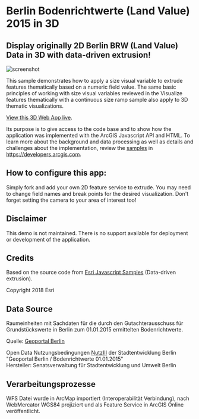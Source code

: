 # Berlin Bodenrichtwerte (Land Value) 2015 in 3D
## Display originally 2D Berlin BRW (Land Value) Data in 3D with data-driven extrusion!

![screenshot](https://raw.githubusercontent.com/oertac/oertac.github.io/master/berlin-brw/img/berlin-brw.gif)

This sample demonstrates how to apply a size visual variable to extrude features thematically based on a numeric field value. The same basic principles of working with size visual variables reviewed in the Visualize features thematically with a continuous size ramp sample also apply to 3D thematic visualizations.<br>

<a target="_blank" href="https://oertac.github.io/berlin-brw/index.html">View this 3D Web App live</a>.

Its purpose is to give access to the code base and to show how the application was implemented with the ArcGIS Javascript API and HTML. To learn more about the background and data processing as well as details and challenges about the implementation, review the <a target="_blank" href="https://developers.arcgis.com/javascript/latest/sample-code/index.html">samples</a> in https://developers.arcgis.com.

## How to configure this app:

Simply fork and add your own 2D feature service to extrude. You may need to change field names and break points for the desired visualization. Don't forget setting the camera to your area of interest too!<br>

## Disclaimer

This demo is not maintained. There is no support available for deployment or development of the application.

## Credits

Based on the source code from <a target="_blank" href="https://developers.arcgis.com/javascript/latest/sample-code/visualization-vv-extrusion/index.html">Esri Javascript Samples</a> (Data-driven extrusion).

Copyright 2018 Esri <br>

## Data Source

Raumeinheiten mit Sachdaten für die durch den Gutachterausschuss für Grundstückswerte in Berlin zum 01.01.2015 ermittelten Bodenrichtwerte.

Quelle: <a target="_blank" href="http://fbinter.stadt-berlin.de/fb/berlin/service.jsp?id=re_brw2015@senstadt&type=WFS&themeType=spatial">Geoportal Berlin</a><br>

Open Data  Nutzungsbedingungen <a target="_blank" href="http://www.stadtentwicklung.berlin.de/geoinformation/download/nutzIII.pdf ">NutzIII</a> der Stadtentwicklung Berlin<br>
"Geoportal Berlin / Bodenrichtwerte 01.01.2015"<br>
Hersteller: Senatsverwaltung für Stadtentwicklung und Umwelt Berlin<br> 

## Verarbeitungsprozesse
 
WFS Datei wurde in ArcMap importiert (Interoperabilität Verbindung), nach WebMercator WGS84 projiziert und als Feature Service in ArcGIS Online veröffentlicht.








